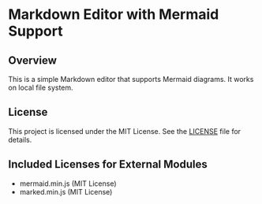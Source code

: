 # Markdown Editor with Mermaid Support

## Overview
This is a simple Markdown editor that supports Mermaid diagrams.
It works on local file system.


## License

This project is licensed under the MIT License. See the [LICENSE](LICENSE) file for details.

## Included Licenses for External Modules
- mermaid.min.js (MIT License)
- marked.min.js (MIT License)
